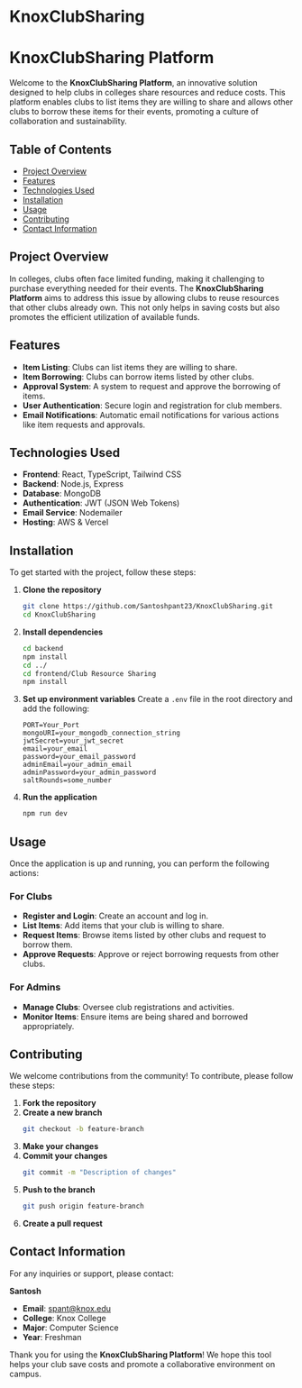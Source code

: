 # KnoxClubSharing

# KnoxClubSharing Platform

Welcome to the **KnoxClubSharing Platform**, an innovative solution designed to help clubs in colleges share resources and reduce costs. This platform enables clubs to list items they are willing to share and allows other clubs to borrow these items for their events, promoting a culture of collaboration and sustainability.

## Table of Contents
- [Project Overview](#project-overview)
- [Features](#features)
- [Technologies Used](#technologies-used)
- [Installation](#installation)
- [Usage](#usage)
- [Contributing](#contributing)
- [Contact Information](#contact-information)

## Project Overview
In colleges, clubs often face limited funding, making it challenging to purchase everything needed for their events. The **KnoxClubSharing Platform** aims to address this issue by allowing clubs to reuse resources that other clubs already own. This not only helps in saving costs but also promotes the efficient utilization of available funds.



## Features
- **Item Listing**: Clubs can list items they are willing to share.
- **Item Borrowing**: Clubs can borrow items listed by other clubs.
- **Approval System**: A system to request and approve the borrowing of items.
- **User Authentication**: Secure login and registration for club members.
- **Email Notifications**: Automatic email notifications for various actions like item requests and approvals.

## Technologies Used
- **Frontend**: React, TypeScript, Tailwind CSS
- **Backend**: Node.js, Express
- **Database**: MongoDB
- **Authentication**: JWT (JSON Web Tokens)
- **Email Service**: Nodemailer
- **Hosting**: AWS & Vercel

## Installation
To get started with the project, follow these steps:

1. **Clone the repository**
    ```bash
    git clone https://github.com/Santoshpant23/KnoxClubSharing.git
    cd KnoxClubSharing
    ```

2. **Install dependencies**
    ```bash
    cd backend 
    npm install
    cd ../
    cd frontend/Club Resource Sharing
    npm install
    ```

3. **Set up environment variables**
    Create a `.env` file in the root directory and add the following:
    ```plaintext
    PORT=Your_Port
    mongoURI=your_mongodb_connection_string
    jwtSecret=your_jwt_secret
    email=your_email
    password=your_email_password
    adminEmail=your_admin_email
    adminPassword=your_admin_password
    saltRounds=some_number
    ```

4. **Run the application**
    ```bash
    npm run dev
    ```

## Usage
Once the application is up and running, you can perform the following actions:

### For Clubs
- **Register and Login**: Create an account and log in.
- **List Items**: Add items that your club is willing to share.
- **Request Items**: Browse items listed by other clubs and request to borrow them.
- **Approve Requests**: Approve or reject borrowing requests from other clubs.

### For Admins
- **Manage Clubs**: Oversee club registrations and activities.
- **Monitor Items**: Ensure items are being shared and borrowed appropriately.

## Contributing
We welcome contributions from the community! To contribute, please follow these steps:

1. **Fork the repository**
2. **Create a new branch**
    ```bash
    git checkout -b feature-branch
    ```
3. **Make your changes**
4. **Commit your changes**
    ```bash
    git commit -m "Description of changes"
    ```
5. **Push to the branch**
    ```bash
    git push origin feature-branch
    ```
6. **Create a pull request**

## Contact Information
For any inquiries or support, please contact:

**Santosh**
- **Email**: spant@knox.edu
- **College**: Knox College
- **Major**: Computer Science
- **Year**: Freshman

Thank you for using the **KnoxClubSharing Platform**! We hope this tool helps your club save costs and promote a collaborative environment on campus.
